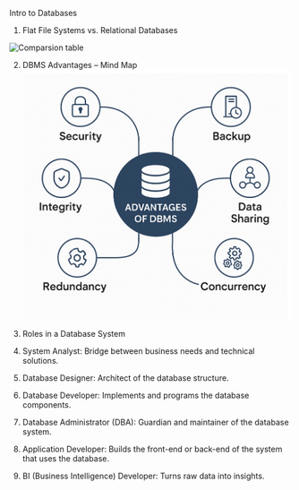 Intro to Databases


1. Flat File Systems vs. Relational Databases

![Comparsion table](comprsiontable.png)

2. DBMS Advantages – Mind Map
![Mind map](mindmap.png)

3. Roles in a Database System

1. System Analyst:  Bridge between business needs and technical solutions.
2. Database Designer:  Architect of the database structure.
3. Database Developer: Implements and programs the database components.
4. Database Administrator (DBA):  Guardian and maintainer of the database 
system.
5.  Application Developer: Builds the front-end or back-end of the system 
that uses the database.
6. BI (Business Intelligence) Developer: Turns raw data into insights.

